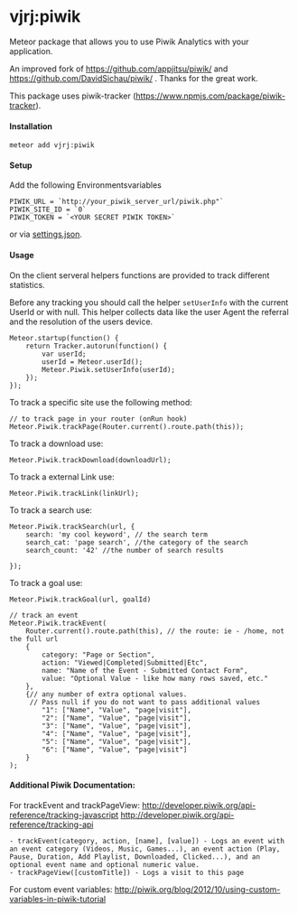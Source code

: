 # vjrj:piwik
Meteor package that allows you to use Piwik Analytics with your application.

An improved fork of https://github.com/appjitsu/piwik/ and https://github.com/DavidSichau/piwik/ . Thanks for the great work.

This package uses piwik-tracker (https://www.npmjs.com/package/piwik-tracker).

#### Installation

```
meteor add vjrj:piwik
```

#### Setup

Add the following Environmentsvariables
```
PIWIK_URL = `http://your_piwik_server_url/piwik.php"`
PIWIK_SITE_ID = `0`
PIWIK_TOKEN = `<YOUR SECRET PIWIK TOKEN>`

```

or via [settings.json](https://github.com/vjrj/piwik/blob/master/settings.json).

#### Usage

On the client serveral helpers functions are provided to track different statistics.

Before any tracking you should call the helper `setUserInfo` with the current UserId or with null.
This helper collects data like the user Agent the referral and the resolution of the users device.

```
Meteor.startup(function() {
    return Tracker.autorun(function() {
        var userId;
        userId = Meteor.userId();
        Meteor.Piwik.setUserInfo(userId);
    });
});
```

To track a specific site use the following method:
```
// to track page in your router (onRun hook)
Meteor.Piwik.trackPage(Router.current().route.path(this));
```

To track a download use:
```
Meteor.Piwik.trackDownload(downloadUrl);
```

To track a external Link use:
```
Meteor.Piwik.trackLink(linkUrl);
```

To track a search use:
```
Meteor.Piwik.trackSearch(url, {
    search: 'my cool keyword', // the search term
    search_cat: 'page search', //the category of the search
    search_count: '42' //the number of search results

});
```

To track a goal use:
```
Meteor.Piwik.trackGoal(url, goalId)
```



```
// track an event
Meteor.Piwik.trackEvent(
	Router.current().route.path(this), // the route: ie - /home, not the full url
	{
		category: "Page or Section",
		action: "Viewed|Completed|Submitted|Etc",
		name: "Name of the Event - Submitted Contact Form",
		value: "Optional Value - like how many rows saved, etc."
	},
	{// any number of extra optional values.
	 // Pass null if you do not want to pass additional values
		"1": ["Name", "Value", "page|visit"],
		"2": ["Name", "Value", "page|visit"],
		"3": ["Name", "Value", "page|visit"],
		"4": ["Name", "Value", "page|visit"],
		"5": ["Name", "Value", "page|visit"],
		"6": ["Name", "Value", "page|visit"]
	}
);
```

#### Additional Piwik Documentation:

For trackEvent and trackPageView:
http://developer.piwik.org/api-reference/tracking-javascript
http://developer.piwik.org/api-reference/tracking-api

	- trackEvent(category, action, [name], [value]) - Logs an event with an event category (Videos, Music, Games...), an event action (Play, Pause, Duration, Add Playlist, Downloaded, Clicked...), and an optional event name and optional numeric value.
	- trackPageView([customTitle]) - Logs a visit to this page


For custom event variables:
http://piwik.org/blog/2012/10/using-custom-variables-in-piwik-tutorial
